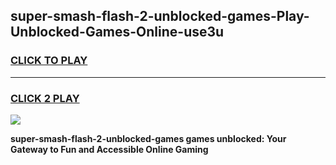 
## super-smash-flash-2-unblocked-games-Play-Unblocked-Games-Online-use3u
<h3>
<a href="https://premium76.site?title=super-smash-flash-2-unblocked-games&ref=25A">CLICK TO PLAY</a></h3>
<hr>

<h3>
<a href="https://premium76.site?title=super-smash-flash-2-unblocked-games&ref=25A">CLICK 2 PLAY</a>
  
</h3>

<a href="https://premium76.site?title=super-smash-flash-2-unblocked-games&ref=25A"><img src="https://clearcache.store/games.png"></a>


**super-smash-flash-2-unblocked-games games unblocked: Your Gateway to Fun and Accessible Online Gaming**
